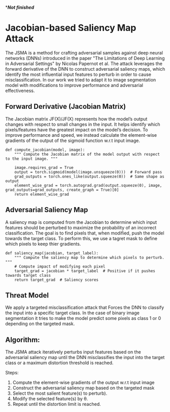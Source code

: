 
****Not finished***
# Jacobian-based Saliency Map Attack
The JSMA is a method for crafting adversarial samples against deep neural networks (DNNs) 
introduced in the paper "The Limitations of Deep Learning in Adversarial Settings" by Nicolas Papernot et al. 
The attack leverages the forward derivative of the DNN to construct adversarial saliency maps, 
which identify the most influential input features to perturb in order to cause misclassification. 
In our work we tried to adapt it to image segmentation model with modifications to improve performance and 
adversarial effectiveness.

## Forward Derivative (Jacobian Matrix)
The Jacobian matrix JF(X)/JF​(X) represents how the model’s output changes with respect to small changes in the input. 
It helps identify which pixels/features have the greatest impact on the model’s decision. To improve performance and speed, 
we instead calculate the element-wise gradients of the output of the sigmoid function w.r.t input image.
```
def compute_jacobian(model, image):
    """ Compute the Jacobian matrix of the model output with respect to the input image. """

    image.requires_grad = True
    output = torch.sigmoid(model(image.unsqueeze(0)))  # Forward pass
    grad_outputs = torch.ones_like(output.squeeze(0))  # Same shape as output
    element_wise_grad = torch.autograd.grad(output.squeeze(0), image, grad_outputs=grad_outputs, create_graph = True)[0]
    return element_wise_grad
```


##  Adversarial Saliency Map
A saliency map is computed from the Jacobian to determine which input features should be perturbed to maximize the 
probability of an incorrect classification. The goal is to find pixels that, when modified, 
push the model towards the target class. To perform this, we use a tagret mask to define which pixels to keep thier gradients.
```
def saliency_map(jacobian, target_label):
    """ Compute the saliency map to determine which pixels to perturb. """
    # Compute impact of modifying each pixel
    target_grad = jacobian * target_label  # Positive if it pushes towards target class    
    return target_grad  # Saliency scores
```

## Threat Model
We apply a targeted misclassification attack that Forces the DNN to classify the input into a specific target class. 
In the case of binary image segmentation it tries to make the model predict some pixels as class 1 or 0 depending on the targeted mask.

## Algorithm: 
The JSMA attack iteratively perturbs input features based on the adversarial saliency map until the DNN misclassifies the input into the target class or a maximum distortion threshold is reached.

Steps:

  1) Compute the element-wise gradients of the output w.r.t input image
  2) Construct the adversarial saliency map based on the targeted mask
  3) Select the most salient feature(s) to perturb).
  4) Modify the selected feature(s) by θ.
  5) Repeat until the distortion limit is reached.

  
  
  
